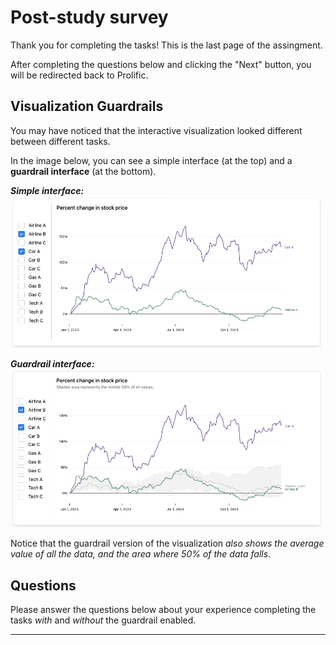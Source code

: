 # Post-study survey

Thank you for completing the tasks! This is the last page of the assingment. 

After completing the questions below and clicking the "Next" button, you will be redirected back to Prolific.

## Visualization Guardrails

You may have noticed that the interactive visualization looked different between different tasks.

In the image below, you can see a simple interface (at the top) and a **guardrail interface** (at the bottom).


***Simple interface:***
<img src='./images/example-n.png' width='500'>

***Guardrail interface:***
<img src='./images/example-ss.png' width='500'>



Notice that the guardrail version of the visualization *also shows the average value of all the data, and the area where 50% of the data falls*.

## Questions

Please answer the questions below about your experience completing the tasks *with* and *without* the guardrail enabled.

___